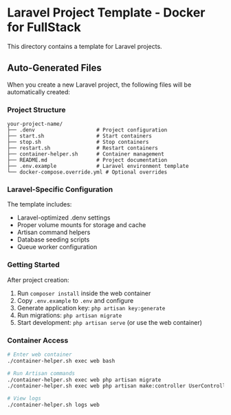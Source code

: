 # Laravel Project Template - Docker for FullStack

This directory contains a template for Laravel projects.

## Auto-Generated Files

When you create a new Laravel project, the following files will be automatically created:

### Project Structure
```
your-project-name/
├── .denv                    # Project configuration
├── start.sh                 # Start containers
├── stop.sh                  # Stop containers
├── restart.sh               # Restart containers
├── container-helper.sh      # Container management
├── README.md                # Project documentation
├── .env.example             # Laravel environment template
└── docker-compose.override.yml # Optional overrides
```

### Laravel-Specific Configuration

The template includes:
- Laravel-optimized .denv settings
- Proper volume mounts for storage and cache
- Artisan command helpers
- Database seeding scripts
- Queue worker configuration

### Getting Started

After project creation:
1. Run `composer install` inside the web container
2. Copy `.env.example` to `.env` and configure
3. Generate application key: `php artisan key:generate`
4. Run migrations: `php artisan migrate`
5. Start development: `php artisan serve` (or use the web container)

### Container Access

```bash
# Enter web container
./container-helper.sh exec web bash

# Run Artisan commands
./container-helper.sh exec web php artisan migrate
./container-helper.sh exec web php artisan make:controller UserController

# View logs
./container-helper.sh logs web
```
